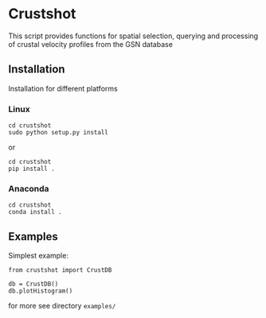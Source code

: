 # Crustshot

This script provides functions for spatial selection, querying and processing
of crustal velocity profiles from the GSN database

## Installation

Installation for different platforms

### Linux

```
cd crustshot
sudo python setup.py install
```

or 

```
cd crustshot
pip install .
```

### Anaconda

```
cd crustshot
conda install .
```

## Examples

Simplest example:

```
from crustshot import CrustDB

db = CrustDB()
db.plotHistogram()
```

for more see directory `examples/`